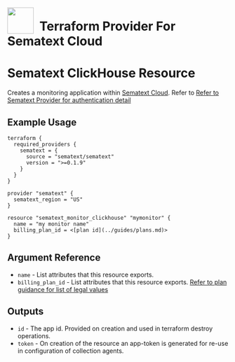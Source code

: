 # <img src="https://sematext.com/wp-content/uploads/2020/09/just-octi-blue.png" valign="bottom" width="60px"/>**&nbsp;&nbsp;Terraform Provider For Sematext Cloud**

# Sematext ClickHouse Resource

Creates a monitoring application within [Sematext Cloud](https://sematext.com/cloud/).
Refer to [Refer to Sematext Provider for authentication detail](../index.md)

## Example Usage

```hcl
terraform {
  required_providers {
    sematext = {
      source = "sematext/sematext"
      version = ">=0.1.9"
    }
  }
}

provider "sematext" {
  sematext_region = "US"
}

resource "sematext_monitor_clickhouse" "mymonitor" {
  name = "my monitor name"
  billing_plan_id = <[plan id](../guides/plans.md)>
}
```

## Argument Reference

* `name` - List attributes that this resource exports.
* `billing_plan_id` - List attributes that this resource exports. [Refer to plan guidance for list of legal values](../guides/plans.md)



## Outputs

* `id` - The app id. Provided on creation and used in terraform destroy operations.
* `token` - On creation of the resource an app-token is generated for re-use in configuration of collection agents.
